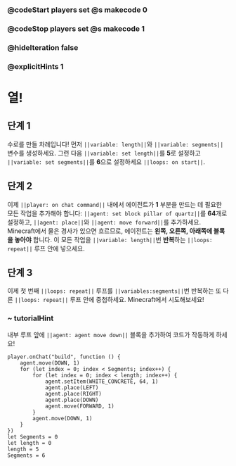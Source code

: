 ### @codeStart players set @s makecode 0
### @codeStop players set @s makecode 1

### @hideIteration false 
### @explicitHints 1

# 열!

## 단계 1
수로를 만들 차례입니다! 먼저 ``||variable: length||``와 ``||variable: segments||`` 변수를 생성하세요. 그런 다음 ``||variable: set length||``를 **5**로 설정하고 ``||variable: set segments||``를 **6**으로 설정하세요 ``||loops: on start||``.

## 단계 2
이제 ``||player: on chat command||`` 내에서 에이전트가 **1** 부분을 만드는 데 필요한 모든 작업을 추가해야 합니다: ``||agent: set block pillar of quartz||``를 **64**개로 설정하고, ``||agent: place||``와 ``||agent: move forward||``를 추가하세요. Minecraft에서 물은 경사가 있으면 흐르므로, 에이전트는 **왼쪽, 오른쪽, 아래쪽에 블록을 놓아야** 합니다. 이 모든 작업을 ``||variable: length||``번 **반복**하는 ``||loops: repeat||`` 루프 안에 넣으세요.

## 단계 3
이제 첫 번째 ``||loops: repeat||`` 루프를 ``||variables:segments||``번 반복하는 또 다른 ``||loops: repeat||`` 루프 안에 중첩하세요. Minecraft에서 시도해보세요!

### ~ tutorialHint
내부 루프 앞에 ``||agent: agent move down||`` 블록을 추가하여 코드가 작동하게 하세요!

```ghost
player.onChat("build", function () {
    agent.move(DOWN, 1)
    for (let index = 0; index < Segments; index++) {
        for (let index = 0; index < length; index++) {
            agent.setItem(WHITE_CONCRETE, 64, 1)
            agent.place(LEFT)
            agent.place(RIGHT)
            agent.place(DOWN)
            agent.move(FORWARD, 1)
        }
        agent.move(DOWN, 1)
    }
})
let Segments = 0
let length = 0
length = 5
Segments = 6
```
